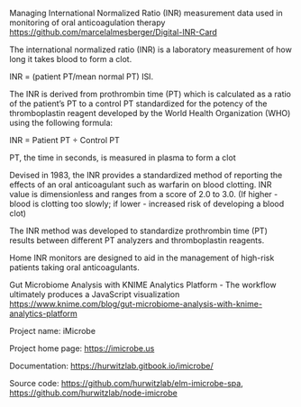 Managing International Normalized Ratio (INR) measurement data used in monitoring of oral anticoagulation therapy
https://github.com/marcelalmesberger/Digital-INR-Card

The international normalized ratio (INR) is a laboratory measurement of how long it takes blood to form a clot. 

INR = (patient PT/mean normal PT) ISI.

The INR is derived from prothrombin time (PT) which is calculated as a ratio of the patient’s PT to a control PT standardized for 
the potency of the thromboplastin reagent developed by the World Health Organization (WHO) using the following formula:

INR = Patient PT ÷ Control PT

PT, the time in seconds, is measured in plasma to form a clot

Devised in 1983, the INR provides a standardized method of reporting the effects of an oral anticoagulant such as 
warfarin on blood clotting. INR value is dimensionless and ranges from a score of 2.0 to 3.0. (If higher - 
blood is clotting too slowly; if lower - increased risk of developing a blood clot)

The INR method was developed to standardize prothrombin time (PT) results between different PT analyzers and thromboplastin reagents.

Home INR monitors are designed to aid in the management of high-risk patients taking oral anticoagulants.


Gut Microbiome Analysis with KNIME Analytics Platform - The workflow ultimately produces a JavaScript visualization
https://www.knime.com/blog/gut-microbiome-analysis-with-knime-analytics-platform

Project name: iMicrobe

Project home page: https://imicrobe.us

Documentation: https://hurwitzlab.gitbook.io/imicrobe/

Source code: https://github.com/hurwitzlab/elm-imicrobe-spa, https://github.com/hurwitzlab/node-imicrobe
